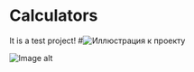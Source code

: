 # Calculators
It is a test project!
#![Иллюстрация к проекту](https://github.com/Preeternal/Calculators/blob/master/git_descr/img/react-nativ.png)

![Image alt](https://github.com/Preeternal/Calculators/blob/master/git_descr/img/react-nativ.png)

